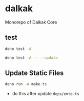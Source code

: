 # dalkak
Monorepo of Dalkak Core

## test
```sh
deno test -A
```
```sh
deno test -A -- --update
```

## Update Static Files
```sh
deno run -A make.ts
```
- do this after update `deps/ente.ts`
